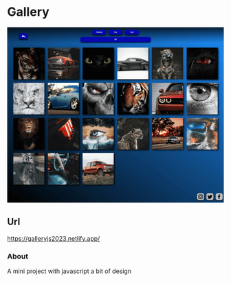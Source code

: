 # Gallery

![Screen Project](Images/Screen-Project.png)

## Url
https://galleryjs2023.netlify.app/

### About
A mini project with javascript a bit of design
